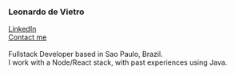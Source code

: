 <b>
  <h3>Leonardo de Vietro</h3>
</b>
<a href='https://www.linkedin.com/in/leonardo-de-vietro'>LinkedIn</a>
<br>
<a href='mailto:leonardo.vietro@hotmail.com'>Contact me</a>
<br>
<br>
Fullstack Developer based in Sao Paulo, Brazil.
<br>
I work with a Node/React stack, with past experiences using Java.
